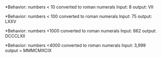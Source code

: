 





*Behavior: numbers < 10 converted to roman numerals Input: 8 output: VII

*Behavior: numbers < 100 converted to roman numerals Input: 75 output: LXXV

*Behavior: numbers <1000 converted to roman numerals Input: 862 output: DCCCLXII

*Behavior: numbers <4000 converted to roman numerals Input: 3,999 output = MMMCMXCIX
